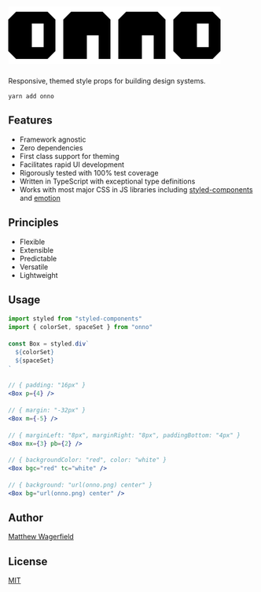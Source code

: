 # ![onno](https://github.com/wagerfield/onno/blob/master/assets/onno.png)

Responsive, themed style props for building design systems.

    yarn add onno

## Features

- Framework agnostic
- Zero dependencies
- First class support for theming
- Facilitates rapid UI development
- Rigorously tested with 100% test coverage
- Written in TypeScript with exceptional type definitions
- Works with most major CSS in JS libraries including [styled-components][styled-components] and [emotion][emotion]

## Principles

- Flexible
- Extensible
- Predictable
- Versatile
- Lightweight

## Usage

```jsx
import styled from "styled-components"
import { colorSet, spaceSet } from "onno"

const Box = styled.div`
  ${colorSet}
  ${spaceSet}
`

// { padding: "16px" }
<Box p={4} />

// { margin: "-32px" }
<Box m={-5} />

// { marginLeft: "8px", marginRight: "8px", paddingBottom: "4px" }
<Box mx={3} pb={2} />

// { backgroundColor: "red", color: "white" }
<Box bgc="red" tc="white" />

// { background: "url(onno.png) center" }
<Box bg="url(onno.png) center" />
```

## Author

[Matthew Wagerfield][github]

## License

[MIT](https://github.com/wagerfield/onno/blob/master/license)

[github]: https://github.com/wagerfield
[styled-system]: https://styled-system.com
[styled-components]: https://styled-components.com
[emotion]: https://emotion.sh
